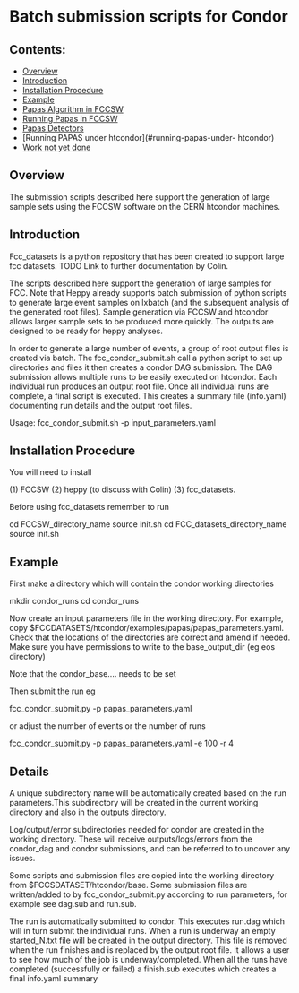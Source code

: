 Batch submission scripts for Condor
==================================

## Contents:

* [Overview](#overview)
* [Introduction](#introduction)
* [Installation Procedure](#installation-procedure)
* [Example](#example)
* [Papas Algorithm in FCCSW](#papas-algorithm-in-fccsw)
* [Running Papas in FCCSW](#running-papas-in-fccsw)
* [Papas Detectors](#papas-detectors)
* [Running PAPAS under htcondor](#running-papas-under- htcondor)
* [Work not yet done](#work-not-yet-done)


## Overview

The submission scripts described here support the generation of large sample sets using the FCCSW software on the CERN htcondor machines.

## Introduction

Fcc_datasets is a python repository that has been created to support large fcc datasets. TODO Link to further documentation by Colin.

The scripts described here support the generation of large samples for FCC. Note that Heppy already supports batch submission of python scripts to generate large event samples on lxbatch (and the subsequent analysis of the generated root files). Sample generation via FCCSW and htcondor allows larger sample sets to be produced more quickly. The outputs are designed to be ready for heppy analyses.

In order to generate a large number of events, a group of root output files is created via batch. The fcc_condor_submit.sh call a python script to set up directories and files it then creates a condor DAG submission. The DAG submission allows multiple runs to be easily executed on htcondor. Each individual run produces an output root file. Once all individual runs are complete, a final script is executed. This creates a summary file (info.yaml) documenting run details and the output root files.

Usage: fcc_condor_submit.sh -p input_parameters.yaml


## Installation Procedure

You will need to install

(1) FCCSW
(2) heppy (to discuss with Colin)
(3) fcc_datasets.

Before using fcc_datasets remember to run

cd FCCSW_directory_name
source init.sh
cd FCC_datasets_directory_name
source init.sh

## Example

First make a directory which will contain the condor working directories

mkdir condor_runs
cd condor_runs

Now create an input parameters file in the working directory. For example, copy
$FCCDATASETS/htcondor/examples/papas/papas_parameters.yaml. Check that the locations of the directories are correct and amend if needed. Make sure you have permissions to write to the base_output_dir (eg eos directory)

Note that the condor_base.... needs to be set

Then submit the run eg

fcc_condor_submit.py -p papas_parameters.yaml

or adjust the number of events or the number of runs

fcc_condor_submit.py -p papas_parameters.yaml -e 100 -r 4

##  Details

A unique subdirectory name will be automatically created based on the run parameters.This subdirectory will be created in the current working directory and also in the outputs directory.

Log/output/error subdirectories needed for condor are created in the working directory. These will receive outputs/logs/errors from the condor_dag and condor submissions, and can be referred to to uncover any issues.

Some scripts and submission files are copied into the working directory from $FCCSDATASET/htcondor/base. Some submission files are written/added to by fcc_condor_submit.py according to run parameters, for example see dag.sub and run.sub.

The run is automatically submitted to condor. This executes run.dag which will in turn submit the individual runs. When a run is underway an empty started_N.txt file will be created in the output directory. This file is removed when the run finishes and is replaced by the output root file. It allows a user to see how much of the job is underway/completed. When all the runs have completed (successfully or failed) a finish.sub executes which creates a final info.yaml summary
